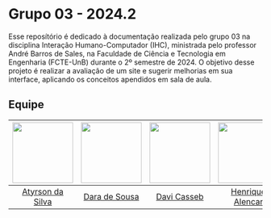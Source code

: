 # Grupo 03 - 2024.2
Esse reposítório é dedicado à documentação realizada pelo grupo 03 na disciplina Interação Humano-Computador (IHC), ministrada pelo professor André Barros de Sales, na Faculdade de Ciência e Tecnologia em Engenharia (FCTE-UnB) durante o 2º semestre de 2024. O objetivo desse projeto é realizar a avaliação de um site e sugerir melhorias em sua interface, aplicando os conceitos apendidos em sala de aula.

## Equipe

| <img src="https://avatars.githubusercontent.com/u/63325517?v=4" width="120px"> | <img src="https://avatars.githubusercontent.com/u/67131700?v=4" width="120px"> | <img src="https://avatars.githubusercontent.com/u/77282586?v=4" width="120px"> | <img src="https://avatars.githubusercontent.com/u/102759084?v=4" width="120px"> |
| :----------------------------------------------------------------------------: | :----------------------------------------------------------------------------: | :----------------------------------------------------------------------------: | :-----------------------------------------------------------------------------: |
|                  [Atyrson da Silva](https://github.com/Atyrson)                |                   [Dara de Sousa](https://github.com/daramariabs)              |                   [Davi Casseb](https://github.com/dcasseb)                    |                [Henrique Alencar](https://github.com/henryqma)                  |
